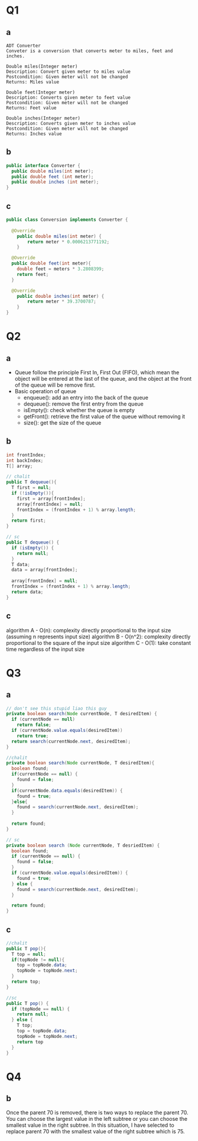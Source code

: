 # Q1

## a
```
ADT Converter
Conveter is a conversion that converts meter to miles, feet and inches.

Double miles(Integer meter)
Description: Convert given meter to miles value
Postcondition: Given meter will not be changed
Returns: Miles value 

Double feet(Integer meter)
Description: Converts given meter to feet value
Postcondition: Given meter will not be changed
Returns: Feet value

Double inches(Integer meter)
Description: Converts given meter to inches value
Postcondition: Given meter will not be changed
Returns: Inches value
```

## b
```java
public interface Converter {
  public double miles(int meter);
  public double feet (int meter);
  public double inches (int meter);
}
```

## c
```java
public class Conversion implements Converter {
	
  @Override
	public double miles(int meter) {
		return meter * 0.0006213771192;
	}

  @Override
  public double feet(int meter){
    double feet = meters * 3.2808399;
    return feet;
  }

  @Override
	public double inches(int meter) {
		return meter * 39.3700787;
	}
}
```

# Q2

## a
- Queue follow the principle First In, First Out (FIFO), which mean the object will be entered at the last of the queue, and the object at the front of the queue will be remove first.
- Basic operation of queue
  - enqueue(): add an entry into the back of the queue
  - dequeue(): remove the first entry from the queue
  - isEmpty(): check whether the queue is empty
  - getFront(): retrieve the first value of the queue without removing it
  - size(): get the size of the queue
  
## b
```java
int frontIndex; 
int backIndex;
T[] array;

// chalit
public T dequeue(){
  T first = null;
  if (!isEmpty()){
    first = array[frontIndex];
    array[frontIndex] = null;
    frontIndex = (frontIndex + 1) % array.length;
  }
  return first; 
}

// sc
public T dequeue() {
  if (isEmpty()) {
    return null;
  }
  T data;
  data = array[frontIndex];
  
  array[frontIndex] = null;
  frontIndex = (frontIndex + 1) % array.length;
  return data;
}
```

## c
algorithm A - O(n): complexity directly proportional to the input size (assuming n represents input size)
algorithm B - O(n^2): complexity directly proportional to the square of the input size
algorithm C - O(1): take constant time regardless of the input size 

# Q3

## a
```java
// don't see this stupid liao this guy
private boolean search(Node currentNode, T desiredItem) {
  if (currentNode == null)
    return false;
  if (currentNode.value.equals(desiredItem))
    return true;
  return search(currentNode.next, desiredItem);
}

//chalit
private boolean search(Node currentNode, T desiredItem){
  boolean found;
  if(currentNode == null) {
    found = false;
  }
  if(currentNode.data.equals(desiredItem)) {
    found = true;
  }else{
    found = search(currentNode.next, desiredItem);
  }
  
  return found;
}

// sc
private boolean search (Node currentNode, T desriedItem) {
  boolean found;
  if (currentNode == null) {
    found = false;
  }
  if (currentNode.value.equals(desiredItem)) {
    found = true;
  } else {
    found = search(currentNode.next, desiredItem);
  }

  return found;
}
```

## c
```java
//chalit
public T pop(){
  T top = null;
  if(topNode != null){
    top = topNode.data;
    topNode = topNode.next;
  }
  return top;
}

//sc
public T pop() {
  if (topNode == null) {
    return null;
  } else {
    T top;
    top = topNode.data;
    topNode = topNode.next;
    return top
  }
}
```

# Q4

## b
Once the parent 70 is removed, there is two ways to replace the parent 70. You can choose the largest value in the left subtree or you can choose the smallest value in the right subtree. In this situation, I have selected to replace parent 70 with the smallest value of the right subtree which is 75.

